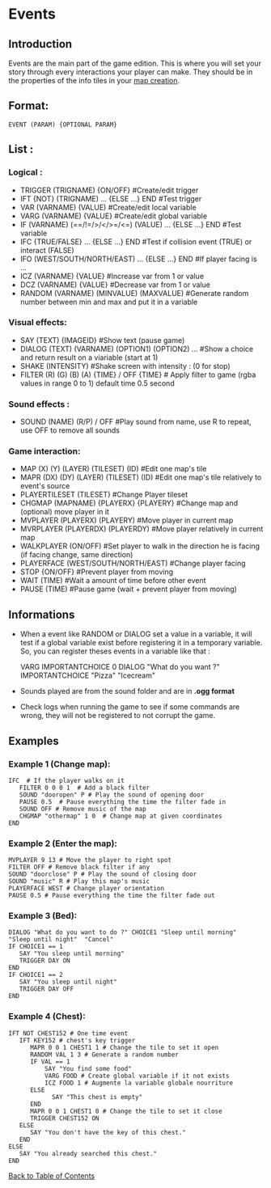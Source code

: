 # Events

## Introduction

Events are the main part of the game edition. This is where you will set your story through every interactions your player can make. They should be in the properties of the info tiles in your [map creation](Map_creation.md#map-creation).

## Format:
	EVENT (PARAM) {OPTIONAL PARAM}

## List :
### Logical :

* TRIGGER (TRIGNAME) {ON/OFF} #Create/edit trigger
* IFT {NOT} (TRIGNAME) ... {ELSE ...} END #Test trigger
* VAR (VARNAME) (VALUE) #Create/edit local variable
* VARG (VARNAME) {VALUE} #Create/edit global variable
* IF (VARNAME) (==/!=/>/</>=/<=) (VALUE) ... {ELSE ...} END #Test variable
* IFC {TRUE/FALSE} ... {ELSE ...} END #Test if collision event (TRUE) or interact (FALSE)
* IFO (WEST/SOUTH/NORTH/EAST) ...  {ELSE ...} END #If player facing is ...
* ICZ (VARNAME) {VALUE} #Increase var from 1 or value 
* DCZ (VARNAME) {VALUE} #Decrease var from 1 or value 
* RANDOM (VARNAME) (MINVALUE) (MAXVALUE) #Generate random number between min and max and put it in a variable

### Visual effects:

* SAY (TEXT) {IMAGEID} #Show text (pause game)
* DIALOG (TEXT) (VARNAME) (OPTION1) (OPTION2) ... #Show a choice and return result on a viariable (start at 1)
* SHAKE (INTENSITY) #Shake screen with intensity : (0 for stop)
* FILTER (R) (G) (B) (A) {TIME} / OFF {TIME} # Apply filter to game (rgba values in range 0 to 1) default time 0.5 second

### Sound effects :

* SOUND (NAME) (R/P) / OFF #Play sound from name, use R to repeat, use OFF to remove all sounds

### Game interaction:

* MAP (X) (Y) (LAYER) (TILESET) (ID) #Edit one map's tile
* MAPR (DX) (DY) (LAYER) (TILESET) (ID) #Edit one map's tile relatively to event's source
* PLAYERTILESET (TILESET) #Change Player tileset
* CHGMAP (MAPNAME) {PLAYERX} {PLAYERY} #Change map and (optional) move player in it
* MVPLAYER (PLAYERX) (PLAYERY) #Move player in current map
* MVRPLAYER (PLAYERDX) (PLAYERDY) #Move player relatively in current map
* WALKPLAYER (ON/OFF) #Set player to walk in the direction he is facing (if facing change, same direction)
* PLAYERFACE (WEST/SOUTH/NORTH/EAST) #Change player facing
* STOP {ON/OFF} #Prevent player from moving
* WAIT (TIME) #Wait a amount of time before other event
* PAUSE (TIME) #Pause game (wait + prevent player from moving)

## Informations

* When a event like RANDOM or DIALOG set a value in a variable, it will test if a global variable exist before registering it in a temporary variable. So, you can register theses events in a variable like that :


	VARG IMPORTANTCHOICE 0
	DIALOG "What do you want ?" IMPORTANTCHOICE "Pizza" "Icecream"

* Sounds played are from the sound folder and are in **.ogg format**
* Check logs when running the game to see if some commands are wrong, they will not be registered to not corrupt the game.

## Examples
### Example 1 (Change map):
	IFC  # If the player walks on it
	   FILTER 0 0 0 1  # Add a black filter
	   SOUND "dooropen" P # Play the sound of opening door
	   PAUSE 0.5  # Pause everything the time the filter fade in
	   SOUND OFF # Remove music of the map
	   CHGMAP "othermap" 1 0  # Change map at given coordinates
	END	
### Example 2 (Enter the map):
	MVPLAYER 9 13 # Move the player to right spot
	FILTER OFF # Remove black filter if any
	SOUND "doorclose" P # Play the sound of closing door
	SOUND "music" R # Play this map's music
	PLAYERFACE WEST # Change player orientation
	PAUSE 0.5 # Pause everything the time the filter fade out
### Example 3 (Bed):
	DIALOG "What do you want to do ?" CHOICE1 "Sleep until morning"  "Sleep until night"  "Cancel"
	IF CHOICE1 == 1
	   SAY "You sleep until morning"
	   TRIGGER DAY ON
	END
	IF CHOICE1 == 2
	   SAY "You sleep until night"
	   TRIGGER DAY OFF
	END
### Example 4 (Chest):
	IFT NOT CHEST152 # One time event
	   IFT KEY152 # chest's key trigger
	      MAPR 0 0 1 CHEST1 1 # Change the tile to set it open
	      RANDOM VAL 1 3 # Generate a random number
	      IF VAL == 1
		      SAY "You find some food"
		      VARG FOOD # Create global variable if it not exists
		      ICZ FOOD 1 # Augmente la variable globale nourriture
	      ELSE
	      		SAY "This chest is empty"
	      END
	      MAPR 0 0 1 CHEST1 0 # Change the tile to set it close
	      TRIGGER CHEST152 ON
	   ELSE
	      SAY "You don't have the key of this chest."
	   END
	ELSE
	   SAY "You already searched this chest."
	END

	
[Back to Table of Contents](Documentation.md#table-of-contents)